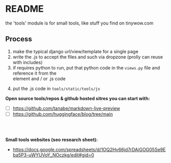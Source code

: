 # README

the 'tools' module is for small tools, like stuff you find on tinywow.com

## Process

1. make the typical django url/view/template for a single page
2. write the .js to accept the files and such via dropzone (prolly can reuse with includes)
3. if requires python to run, put that python code in the `views.py` file and reference it from the <form> element and / or .js code
4. put the .js code in `tools/static/tools/js`




**Open source tools/repos & github hosted sitres you can start with:**

- [ ] https://github.com/tanabe/markdown-live-preview
- [ ] https://github.com/huggingface/blog/tree/main

<br><br>

**Small tools websites (seo research sheet):**

- https://docs.google.com/spreadsheets/d/1OQ2Hv66jd7rDAiGOG05Se9Eba5P3-uWYUVoY_NOczkg/edit#gid=0
